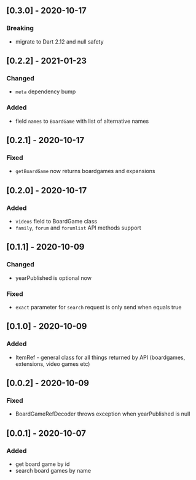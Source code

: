 ## [0.3.0] - 2020-10-17

### Breaking
* migrate to Dart 2.12 and null safety

## [0.2.2] - 2021-01-23

### Changed
* `meta` dependency bump

### Added
* field `names` to `BoardGame` with list of alternative names

## [0.2.1] - 2020-10-17

### Fixed
* `getBoardGame` now returns boardgames and expansions

## [0.2.0] - 2020-10-17

### Added
* `videos` field to BoardGame class
* `family`, `forum` and `forumlist` API methods support

## [0.1.1] - 2020-10-09

### Changed
* yearPublished is optional now

### Fixed
* `exact` parameter for `search` request is only send when equals true

## [0.1.0] - 2020-10-09

### Added
* ItemRef - general class for all things returned by API (boardgames, extensions, video games etc)

## [0.0.2] - 2020-10-09

### Fixed
* BoardGameRefDecoder throws exception when yearPublished is null 

## [0.0.1] - 2020-10-07

### Added
* get board game by id
* search board games by name
